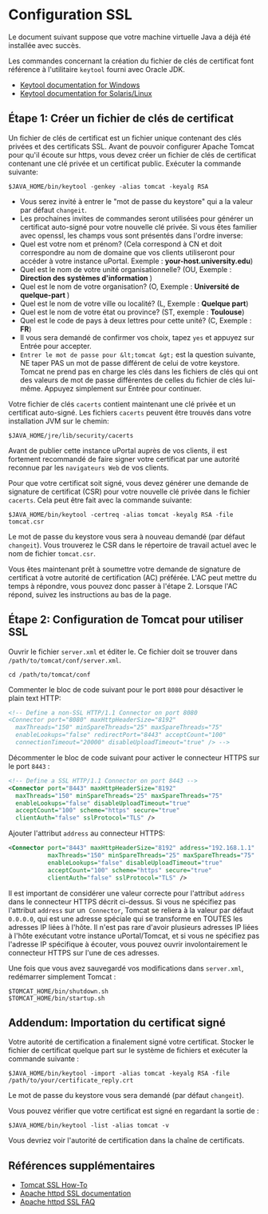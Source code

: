# Configuration SSL

Le document suivant suppose que votre machine virtuelle Java a déjà été installée avec succès.

Les commandes concernant la création du fichier de clés de certificat font référence à l'utilitaire `keytool` fourni avec Oracle JDK.

+   [Keytool documentation for Windows](http://download.oracle.com/javase/6/docs/technotes/tools/windows/keytool.html)
+   [Keytool documentation for Solaris/Linux](http://download.oracle.com/javase/6/docs/technotes/tools/solaris/keytool.html)

## Étape 1: Créer un fichier de clés de certificat

Un fichier de clés de certificat est un fichier unique contenant des clés privées et des certificats SSL. Avant de pouvoir configurer Apache Tomcat pour qu'il écoute sur https, vous devez créer un fichier de clés de certificat contenant une clé privée et un certificat public. Exécuter la commande suivante:

```shell
$JAVA_HOME/bin/keytool -genkey -alias tomcat -keyalg RSA
```

+   Vous serez invité à entrer le "mot de passe du keystore" qui a la valeur par défaut `changeit`.
+   Les prochaines invites de commandes seront utilisées pour générer un certificat auto-signé pour votre nouvelle clé privée. Si vous êtes familier avec openssl, les champs vous sont présentés dans l'ordre inverse:
+   Quel est votre nom et prénom? (Cela correspond à CN et doit correspondre au nom de domaine que vos clients utiliseront pour accéder à votre instance uPortal. Exemple : <strong>your-host.university.edu</strong>)
+   Quel est le nom de votre unité organisationnelle? (OU, Exemple : <strong>Direction des systèmes d'information </strong>)
+   Quel est le nom de votre organisation? (O, Exemple : <strong>Université de quelque-part </strong>)
+   Quel est le nom de votre ville ou localité? (L, Exemple : <strong>Quelque part</strong>)
+   Quel est le nom de votre état ou province? (ST, exemple : <strong>Toulouse</strong>)
+   Quel est le code de pays à deux lettres pour cette unité? (C, Exemple : <strong>FR</strong>)
+   Il vous sera demandé de confirmer vos choix, tapez `yes` et appuyez sur Entrée pour accepter.
+   `Entrer le mot de passe pour &lt;tomcat &gt;` est la question suivante, NE taper PAS un mot de passe différent de celui de votre keystore. Tomcat ne prend pas en charge les clés dans les fichiers de clés qui ont des valeurs de mot de passe différentes de celles du fichier de clés lui-même. Appuyez simplement sur Entrée pour continuer.

Votre fichier de clés `cacerts` contient maintenant une clé privée et un certificat auto-signé. Les fichiers `cacerts` peuvent être trouvés dans votre installation JVM sur le chemin:

```
$JAVA_HOME/jre/lib/security/cacerts
```
Avant de publier cette instance uPortal auprès de vos clients, il est fortement recommandé de faire signer votre certificat par une autorité reconnue par les `navigateurs Web` de vos clients.

Pour que votre certificat soit signé, vous devez générer une demande de signature de certificat (CSR) pour votre nouvelle clé privée dans le fichier `cacerts`. Cela peut être fait avec la commande suivante:

```
$JAVA_HOME/bin/keytool -certreq -alias tomcat -keyalg RSA -file tomcat.csr
```

Le mot de passe du keystore vous sera à nouveau demandé (par défaut `changeit`). Vous trouverez le CSR dans le répertoire de travail actuel avec le nom de fichier `tomcat.csr`.

Vous êtes maintenant prêt à soumettre votre demande de signature de certificat à votre autorité de certification (AC) préférée. L'AC peut mettre du temps à répondre, vous pouvez donc passer à l'étape 2. Lorsque l'AC répond, suivez les instructions au bas de la page.

## Étape 2: Configuration de Tomcat pour utiliser SSL

Ouvrir le fichier `server.xml` et éditer le. Ce fichier doit se trouver dans `/path/to/tomcat/conf/server.xml`.

```shell
cd /path/to/tomcat/conf
```

Commenter le bloc de code suivant pour le port `8080` pour désactiver le plain text HTTP:

```xml
<!-- Define a non-SSL HTTP/1.1 Connector on port 8080
<Connector port="8080" maxHttpHeaderSize="8192"
  maxThreads="150" minSpareThreads="25" maxSpareThreads="75"
  enableLookups="false" redirectPort="8443" acceptCount="100"
  connectionTimeout="20000" disableUploadTimeout="true" /> -->
```

Décommenter le bloc de code suivant pour activer le connecteur HTTPS sur le port `8443` :

```xml
<!-- Define a SSL HTTP/1.1 Connector on port 8443 -->
<Connector port="8443" maxHttpHeaderSize="8192"
  maxThreads="150" minSpareThreads="25" maxSpareThreads="75"
  enableLookups="false" disableUploadTimeout="true"
  acceptCount="100" scheme="https" secure="true"
  clientAuth="false" sslProtocol="TLS" />
```

Ajouter l'attribut `address` au connecteur HTTPS:

```xml
<Connector port="8443" maxHttpHeaderSize="8192" address="192.168.1.1"
           maxThreads="150" minSpareThreads="25" maxSpareThreads="75"
           enableLookups="false" disableUploadTimeout="true"
           acceptCount="100" scheme="https" secure="true"
           clientAuth="false" sslProtocol="TLS" />
```

Il est important de considérer une valeur correcte pour l'attribut `address` dans le connecteur HTTPS décrit ci-dessus. Si vous ne spécifiez pas l'attribut `address` sur un` Connector`, Tomcat se reliera à la valeur par défaut `0.0.0.0`, qui est une adresse spéciale qui se transforme en TOUTES les adresses IP liées à l'hôte. Il n'est pas rare d'avoir plusieurs adresses IP liées à l'hôte exécutant votre instance uPortal/Tomcat, et si vous ne spécifiez pas l'adresse IP spécifique à écouter, vous pouvez ouvrir involontairement le connecteur HTTPS sur l'une de ces adresses.

Une fois que vous avez sauvegardé vos modifications dans `server.xml`, redémarrer simplement Tomcat :

```shell
$TOMCAT_HOME/bin/shutdown.sh
$TOMCAT_HOME/bin/startup.sh
```

## Addendum: Importation du certificat signé

Votre autorité de certification a finalement signé votre certificat. Stocker le fichier de certificat quelque part sur le système de fichiers et exécuter la commande suivante :

```shell
$JAVA_HOME/bin/keytool -import -alias tomcat -keyalg RSA -file /path/to/your/certificate_reply.crt
```

Le mot de passe du keystore vous sera demandé (par défaut `changeit`).

Vous pouvez vérifier que votre certificat est signé en regardant la sortie de :

```
$JAVA_HOME/bin/keytool -list -alias tomcat -v
```

Vous devriez voir l'autorité de certification dans la chaîne de certificats.

## Références supplémentaires

+   [Tomcat SSL How-To](http://tomcat.apache.org/tomcat-7.0-doc/ssl-howto.html)
+   [Apache httpd SSL documentation](http://httpd.apache.org/docs/2.2/ssl/)
+   [Apache httpd SSL FAQ](http://httpd.apache.org/docs/2.2/ssl/ssl_faq.html)
